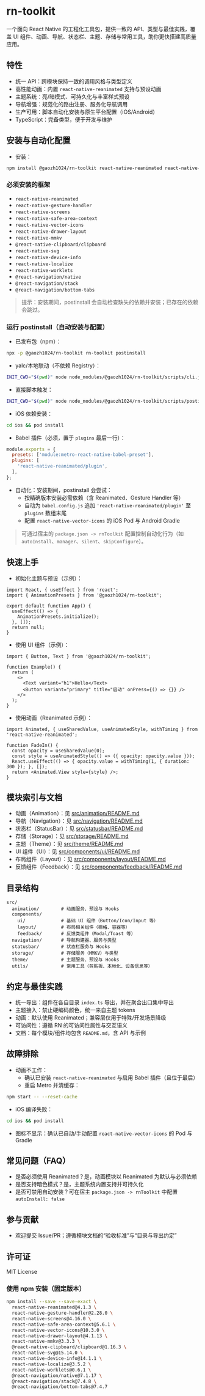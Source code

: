 # rn-toolkit

一个面向 React Native 的工程化工具包，提供一致的 API、类型与最佳实践，覆盖 UI 组件、动画、导航、状态栏、主题、存储与常用工具，助你更快搭建高质量应用。

## 特性

- 统一 API：跨模块保持一致的调用风格与类型定义
- 高性能动画：内置 `react-native-reanimated` 支持与预设动画
- 主题系统：亮/暗模式、可持久化与丰富样式预设
- 导航增强：规范化的路由注册、服务化导航调用
- 生产可用：脚本自动化安装与原生平台配置（iOS/Android）
- TypeScript：完备类型，便于开发与维护

## 安装与自动化配置

- 安装：

```bash
npm install @gaozh1024/rn-toolkit react-native-reanimated react-native-gesture-handler
```

### 必须安装的框架

- `react-native-reanimated`
- `react-native-gesture-handler`
- `react-native-screens`
- `react-native-safe-area-context`
- `react-native-vector-icons`
- `react-native-drawer-layout`
- `react-native-mmkv`
- `@react-native-clipboard/clipboard`
- `react-native-svg`
- `react-native-device-info`
- `react-native-localize`
- `react-native-worklets`
- `@react-navigation/native`
- `@react-navigation/stack`
- `@react-navigation/bottom-tabs`

> 提示：安装期间，postinstall 会自动检查缺失的依赖并安装；已存在的依赖会跳过。

### 运行 postinstall（自动安装与配置）

- 已发布包（npm）：

```bash
npx -p @gaozh1024/rn-toolkit rn-toolkit postinstall
```

- yalc/本地联动（不依赖 Registry）：

```bash
INIT_CWD="$(pwd)" node node_modules/@gaozh1024/rn-toolkit/scripts/cli.js postinstall
```

- 直接脚本触发：

```bash
INIT_CWD="$(pwd)" node node_modules/@gaozh1024/rn-toolkit/scripts/postinstall.js
```

- iOS 依赖安装：

```bash
cd ios && pod install
```

- Babel 插件（必须，置于 `plugins` 最后一行）：

```javascript
module.exports = {
  presets: ['module:metro-react-native-babel-preset'],
  plugins: [
    'react-native-reanimated/plugin',
  ],
};
```

- 自动化：安装期间，postinstall 会尝试：
  - 按精确版本安装必需依赖（含 Reanimated、Gesture Handler 等）
  - 自动为 `babel.config.js` 追加 `'react-native-reanimated/plugin'` 至 `plugins` 数组末尾
  - 配置 `react-native-vector-icons` 的 iOS Pod 与 Android Gradle

> 可通过宿主的 `package.json -> rnToolkit` 配置控制自动化行为（如 `autoInstall`、`manager`、`silent`、`skipConfigure`）。

## 快速上手

- 初始化主题与预设（示例）：

```tsx
import React, { useEffect } from 'react';
import { AnimationPresets } from '@gaozh1024/rn-toolkit';

export default function App() {
  useEffect(() => {
    AnimationPresets.initialize();
  }, []);
  return null;
}
```

- 使用 UI 组件（示例）：

```tsx
import { Button, Text } from '@gaozh1024/rn-toolkit';

function Example() {
  return (
    <>
      <Text variant="h1">Hello</Text>
      <Button variant="primary" title="启动" onPress={() => {}} />
    </>
  );
}
```

- 使用动画（Reanimated 示例）：

```tsx
import Animated, { useSharedValue, useAnimatedStyle, withTiming } from 'react-native-reanimated';

function FadeIn() {
  const opacity = useSharedValue(0);
  const style = useAnimatedStyle(() => ({ opacity: opacity.value }));
  React.useEffect(() => { opacity.value = withTiming(1, { duration: 300 }); }, []);
  return <Animated.View style={style} />;
}
```

## 模块索引与文档

- 动画（Animation）：见 [src/animation/README.md](src/animation/README.md)
- 导航（Navigation）：见 [src/navigation/README.md](src/navigation/README.md)
- 状态栏（StatusBar）：见 [src/statusbar/README.md](src/statusbar/README.md)
- 存储（Storage）：见 [src/storage/README.md](src/storage/README.md)
- 主题（Theme）：见 [src/theme/README.md](src/theme/README.md)
- UI 组件（UI）：见 [src/components/ui/README.md](src/components/ui/README.md)
- 布局组件（Layout）：见 [src/components/layout/README.md](src/components/layout/README.md)
- 反馈组件（Feedback）：见 [src/components/feedback/README.md](src/components/feedback/README.md)

## 目录结构

```text
src/
  animation/        # 动画服务、预设与 Hooks
  components/
    ui/             # 基础 UI 组件（Button/Icon/Input 等）
    layout/         # 布局相关组件（栅格、容器等）
    feedback/       # 反馈类组件（Modal/Toast 等）
  navigation/       # 导航构建器、服务与类型
  statusbar/        # 状态栏服务与 Hooks
  storage/          # 存储服务（MMKV）与类型
  theme/            # 主题服务、预设与 Hooks
  utils/            # 常用工具（剪贴板、本地化、设备信息等）
```

## 约定与最佳实践

- 统一导出：组件在各自目录 `index.ts` 导出，并在聚合出口集中导出
- 主题接入：禁止硬编码颜色，统一来自主题 tokens
- 动画：默认使用 Reanimated；兼容层仅用于特殊/开发场景降级
- 可访问性：遵循 RN 的可访问性属性与交互语义
- 文档：每个模块/组件均包含 `README.md`，含 API 与示例

## 故障排除

- 动画不工作：
  - 确认已安装 `react-native-reanimated` 与启用 Babel 插件（且位于最后）
  - 重启 Metro 并清缓存：

```bash
npm start -- --reset-cache
```

- iOS 编译失败：

```bash
cd ios && pod install
```

- 图标不显示：确认已自动/手动配置 `react-native-vector-icons` 的 Pod 与 Gradle

## 常见问题（FAQ）

- 是否必须使用 Reanimated？是，动画模块以 Reanimated 为默认与必须依赖
- 是否支持暗色模式？是，主题系统内置支持并可持久化
- 是否可禁用自动安装？可在宿主 `package.json -> rnToolkit` 中配置 `autoInstall: false`

## 参与贡献

- 欢迎提交 Issue/PR；遵循模块文档的“验收标准”与“目录与导出约定”

## 许可证

MIT License

### 使用 npm 安装（固定版本）

```bash
npm install --save --save-exact \
  react-native-reanimated@4.1.3 \
  react-native-gesture-handler@2.28.0 \
  react-native-screens@4.16.0 \
  react-native-safe-area-context@5.6.1 \
  react-native-vector-icons@10.3.0 \
  react-native-drawer-layout@4.1.13 \
  react-native-mmkv@3.3.3 \
  @react-native-clipboard/clipboard@1.16.3 \
  react-native-svg@15.14.0 \
  react-native-device-info@14.1.1 \
  react-native-localize@3.5.2 \
  react-native-worklets@0.6.1 \
  @react-navigation/native@7.1.17 \
  @react-navigation/stack@7.4.8 \
  @react-navigation/bottom-tabs@7.4.7
```
